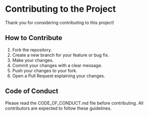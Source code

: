 # Contributing to the Project

Thank you for considering contributing to this project!  

## How to Contribute
1. Fork the repository.  
2. Create a new branch for your feature or bug fix.  
3. Make your changes.  
4. Commit your changes with a clear message.  
5. Push your changes to your fork.  
6. Open a Pull Request explaining your changes.  

## Code of Conduct
Please read the CODE_OF_CONDUCT.md file before contributing. All contributors are expected to follow these guidelines.
